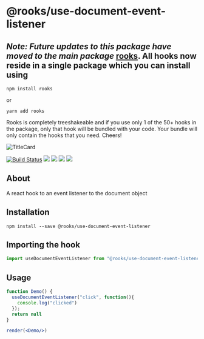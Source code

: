# @rooks/use-document-event-listener


## *Note: Future updates to this package have moved to the main package* [rooks](https://npmjs.com/package/rooks). All hooks now reside in a single package which you can install using

```
npm install rooks
```

or 

```
yarn add rooks
```

Rooks is completely treeshakeable and if you use only 1 of the 50+ hooks in the package, only that hook will be bundled with your code. Your bundle will only contain the hooks that you need. Cheers!

![TitleCard](https://raw.githubusercontent.com/imbhargav5/rooks/v4-compat/packages/document-event-listener/title-card.svg)

[![Build Status](https://travis-ci.org/imbhargav5/rooks.svg?branch=master)](https://travis-ci.org/imbhargav5/rooks) ![](https://img.shields.io/npm/v/@rooks/use-document-event-listener/latest.svg) ![](https://img.shields.io/npm/l/@rooks/use-document-event-listener.svg) ![](https://img.shields.io/bundlephobia/min/@rooks/use-document-event-listener.svg) ![](https://img.shields.io/david/imbhargav5/rooks.svg?path=packages%2Fdocument-event-listener)



## About
A react hook to an event listener to the document object


[//]: # (Main)

## Installation

```
npm install --save @rooks/use-document-event-listener
```

## Importing the hook

```javascript
import useDocumentEventListener from "@rooks/use-document-event-listener"
```

## Usage

```jsx
function Demo() {
  useDocumentEventListener("click", function(){
    console.log("clicked")
  });
  return null
}

render(<Demo/>)
```
